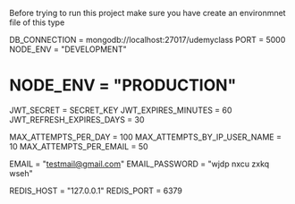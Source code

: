 Before trying to run this project make sure you have create an environmnet file of this type 

DB_CONNECTION = mongodb://localhost:27017/udemyclass
PORT = 5000
NODE_ENV = "DEVELOPMENT"
# NODE_ENV = "PRODUCTION"


JWT_SECRET = SECRET_KEY
JWT_EXPIRES_MINUTES = 60
JWT_REFRESH_EXPIRES_DAYS = 30

MAX_ATTEMPTS_PER_DAY = 100
MAX_ATTEMPTS_BY_IP_USER_NAME = 10
MAX_ATTEMPTS_PER_EMAIL = 50

EMAIL = "testmail@gmail.com"
EMAIL_PASSWORD = "wjdp nxcu zxkq wseh"

REDIS_HOST = "127.0.0.1"
REDIS_PORT = 6379

